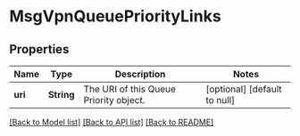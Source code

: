 # MsgVpnQueuePriorityLinks

## Properties
Name | Type | Description | Notes
------------ | ------------- | ------------- | -------------
**uri** | **String** | The URI of this Queue Priority object. | [optional] [default to null]

[[Back to Model list]](../README.md#documentation-for-models) [[Back to API list]](../README.md#documentation-for-api-endpoints) [[Back to README]](../README.md)


